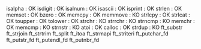 isalpha 	: OK
isdigit 	: OK
isalnum 	: OK
isascii 	: OK
isprint 	: OK
strlen  	: OK
memset		: OK
bzero		: OK
memcpy		: OK
memmove 	: KO
strlcpy		: OK
strlcat		: OK
toupper		: OK
tolower		: OK
strchr		: KO
strrchr		: KO
strncmp		: KO
memchr		: OK
memcmp		: KO
strnstr		: KO
atoi		: OK
calloc		: OK
strdup		: KO
ft_substr
ft_strjoin
ft_strtrim
ft_split
ft_itoa
ft_strmapi
ft_striteri
ft_putchar_fd
ft_putstr_fd
ft_putendl_fd
ft_putnbr_fd
